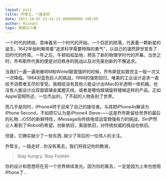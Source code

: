 ```yaml
---
layout: post
title: 乔帮主，一路走好
date: 2011-10-07 23:41:23.000000000 +09:00
author: Michael
tags: 南箕北斗集
---
```

一个时代的终结，意味着另一个时代的开始。一个巨匠的陨落，代表着一颗新星的诞生。1642年伽利略带着“追求科学需要特殊的勇气”，以自己的溘然辞世宣告了旧时代的终焉。一年之后，牛顿呱呱坠地，预告了新的物理学时代的开幕。当世之时，乔布斯所代表的便是对旧秩序的挑战以及对完美创新的不懈追求。

当我们一遍一遍地被IBM和Wintel联盟强奸的时候，乔布斯犹如救世主一般一次又一次降临。1984对蓝色巨人的挑战，1998的强势回归，唯美的工业设计<!--more-->追求一直给予消费者无尽的享受。我相信没有其他人能设计出iMac的半透明一体机箱，也没有人能设计出双面玻璃金属圈天线，或者是哪怕玻璃旋转楼梯这样的产品。正如Apple官网所述，一位杰出的，了不起的人物告别了世界。

而几乎是同时，iPhone4终于迎来了自己的接任者。与其把iPhone4s解读为iPhone Second，不如把它认为是iPhone4 Steve——这是乔布斯留给世界的最后的礼物...iOS5的新鲜特性，iMessage向传统电信运营商强有力的挑战，Siri俨然让人看到了iRobot的希望。创新依旧，美丽依旧，对传统权威的挑战也依旧。

但是，它确实缺少了一些东西..缺少了背后的一位伟人的关注。

乔帮主，一路走好...你没有离去，我们将铭记你的教诲，

>Stay hungry. Stay Foolish

你的设计和思想将在另一个世界继续发光。因为你的离去，一定是因为上帝也想用iPhone了...
